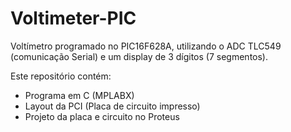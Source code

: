 # Voltimeter-PIC

Voltímetro programado no PIC16F628A, utilizando o ADC TLC549 (comunicação Serial) e um display de 3 dígitos (7 segmentos). 

Este repositório contém:

- Programa em C (MPLABX)
- Layout da PCI (Placa de circuito impresso)
- Projeto da placa e circuito no Proteus 
